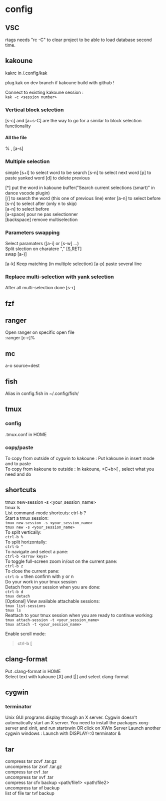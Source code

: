 # config
## VSC
rtags needs "rc -C" to clear project to be able to load database second time.
## kakoune
kakrc in /.config/kak

plug.kak on dev branch if kakoune build with github !

Connect to existing kakoune session :  
`kak -c <session number>`  

### Vertical block selection
[s-c] and [a+s-C] are the way to go for a similar to block selection functionality
#### All the file
% , [a-s]

### Multiple selection  
simple 
[s+l] to select word to be search
[s-n] to select next word
[p] to paste yanked word
[d] to delete previous

[*] put the word in kakoune buffer("Search current selections (smart)" in dance vscode plugin)  
[/] to search the word (this one of previous line) 
enter
[a-n] to select before  
[s-n] to select after (only n to skip)  
[a-n] to select before  
[a-space] pour ne pas selectionner  
[backspace] remove multiselection

### Parameters swapping  
Select paramaters ([a-i] or [s-w] ...)  
Split slection on charatere "," [S,RET]   
swap [a-)]  

[a-k] Keep matching (in multiple selection)
[a-p] paste several line

### Replace multi-selection with yank selection  
After all multi-selection done
[s-r]

## fzf

## ranger
Open ranger on specific open file  
:ranger [c-r]%

## mc
a-o	source=dest

## fish
Alias in config.fish in ~/.config/fish/

## tmux
### config
.tmux.conf in HOME
### copy/paste
To copy from outside of cygwin to kakoune : Put kakoune in insert mode and <S-Ins> to paste  
To copy from kakoune to outside : In kakoune, <C+b>[ , select what you need and do <C-Ins>  
## shortcuts
tmux new-session -s <your_session_name>  
tmux ls  
List command-mode shortcuts: ctrl-b ?  
    Start a tmux session:  
    `tmux new-session -s <your_session_name>`  
    `tmux new -s <your_session_name>`  
    To split vertically:  
    `ctrl-b %`  
    To split horizontally:  
    `ctrl-b "`  
    To navigate and select a pane:  
    `ctrl-b <arrow keys>`  
    To toggle full-screen zoom in/out on the current pane:  
    `ctrl-b z`  
    To close the current pane:  
    `ctrl-b x` then confirm with y or n  
    Do your work in your tmux session  
    Detach from your session when you are done:  
    `ctrl-b d`  
    `tmux detach`  
    [Optional] View available attachable sessions:  
    `tmux list-sessions`  
    `tmux ls`  
    Reattach to your tmux session when you are ready to continue working:  
    `tmux attach-session -t <your_session_name>`  
    `tmux attach -t <your_session_name>`  

Enable scroll mode:  
> ctrl-b [  

## clang-format
Put .clang-format in HOME  
Select text with kakoune [X] and [|] and select clang-format  

## cygwin
### terminator
Unix GUI programs display through an X server. Cygwin doesn't automatically start an X server. You need to install the packages xorg-server and xinit, 
and run 
	startxwin     OR click on XWin Server
Launch another cygwin windows : <A-f2>
Launch with
	DISPLAY=:0 terminator &

## tar
compress 	tar zcvf <name>.tar.gz <dossier/>   
uncompress 	tar zxvf <name>.tar.gz  
compress 	tar cvf <name>.tar <dossier/>  
uncompress 	tar xvf <name>.tar  
compress 	tar cfv backup <path/file1> <path/file2>  
uncompress 	tar xf backup  
list of file	tar tvf backup
